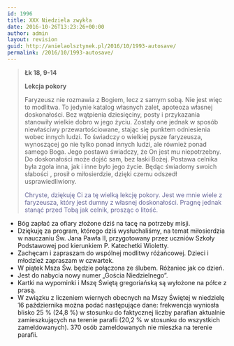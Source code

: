 ```yaml
---
id: 1996
title: XXX Niedziela zwykła
date: 2016-10-26T13:23:26+00:00
author: admin
layout: revision
guid: http://anielaolsztynek.pl/2016/10/1993-autosave/
permalink: /2016/10/1993-autosave/
---
```

> **Łk 18, 9-14**
> 
> **Lekcja pokory**
> 
> Faryzeusz nie rozmawia z Bogiem, lecz z samym sobą. Nie jest więc to modlitwa. To jedynie katalog własnych zalet, apoteoza własnej doskonałości. Bez wątpienia dziesięciny, posty i przykazania stanowiły wielkie dobro w jego życiu. Zostały one jednak w sposób niewłaściwy przewartościowane, stając się punktem odniesienia wobec innych ludzi. To świadczy o wielkiej pysze faryzeusza, wynoszącej go nie tylko ponad innych ludzi, ale również ponad samego Boga. Jego postawa świadczy, że On jest mu niepotrzebny. Do doskonałości może dojść sam, bez łaski Bożej. Postawa celnika była zgoła inna, jak i inne było jego życie. Będąc świadomy swoich słabości , prosił o miłosierdzie, dzięki czemu odszedł usprawiedliwiony.
> 
> <span style="color: #666699;">Chryste, dziękuję Ci za tę wielką lekcję pokory. Jest we mnie wiele z faryzeusza, który jest dumny z własnej doskonałości. Pragnę jednak stanąć przed Tobą jak celnik, prosząc o litość.</span>

  * Bóg zapłać za ofiary złożone dziś na tacę na potrzeby misji.
  * Dziękuję za program, którego dziś wysłuchaliśmy, na temat miłosierdzia w nauczaniu Św. Jana Pawła II, przygotowany przez uczniów Szkoły Podstawowej pod kierunkiem P. Katechetki Wioletty.
  * Zachęcam i zapraszam do wspólnej modlitwy różańcowej. Dzieci i młodzież zapraszam w czwartek.
  * W piątek Msza Św. będzie połączona ze ślubem. Różaniec jak co dzień.
  * Jest do nabycia nowy numer &#8222;Gościa Niedzielnego&#8221;.
  * Kartki na wypominki i Mszę Świętą gregoriańską są wyłożone na półce z prasą.
  * W związku z liczeniem wiernych obecnych na Mszy Świętej w niedzielę 16 października można podać następujące dane: frekwencja wyniosła blisko 25 % (24,8 %) w stosunku do faktycznej liczby parafian aktualnie zamieszkujących na terenie parafii (20,2 % w stosunku do wszystkich zameldowanych). 370 osób zameldowanych nie mieszka na terenie parafii.